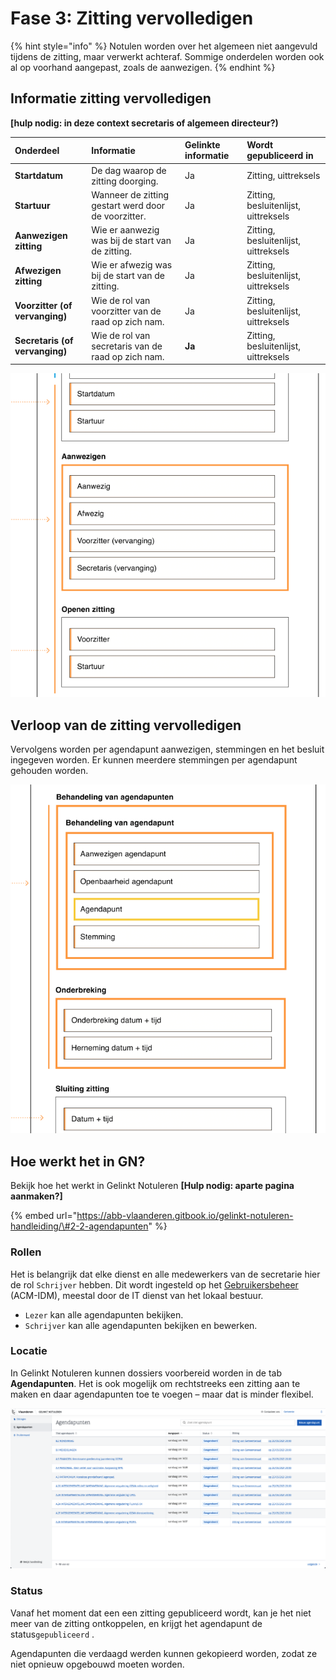 # Fase 3: Zitting vervolledigen

{% hint style="info" %}
Notulen worden over het algemeen niet aangevuld tijdens de zitting, maar verwerkt achteraf. Sommige onderdelen worden ook al op voorhand aangepast, zoals de aanwezigen.
{% endhint %}

## Informatie zitting vervolledigen

**\[hulp nodig: in deze context secretaris of algemeen directeur?\)**

| Onderdeel | Informatie | Gelinkte informatie | Wordt gepubliceerd in |
| :--- | :--- | :--- | :--- |
| **Startdatum** | De dag waarop de zitting doorging. | Ja | Zitting, uittreksels |
| **Startuur** | Wanneer de zitting gestart werd door de voorzitter. | Ja | Zitting, besluitenlijst, uittreksels |
| **Aanwezigen zitting** | Wie er aanwezig was bij de start van de zitting. | Ja | Zitting, besluitenlijst, uittreksels |
| **Afwezigen zitting** | Wie er afwezig was bij de start van de zitting. | Ja | Zitting, besluitenlijst, uittreksels |
| **Voorzitter \(of vervanging\)** | Wie de rol van voorzitter van de raad op zich nam. | Ja | Zitting, besluitenlijst, uittreksels |
| **Secretaris \(of vervanging\)** | Wie de rol van secretaris van de raad op zich nam. | **Ja** | Zitting, besluitenlijst, uittreksels |

![](../../../.gitbook/assets/screenshot-2021-05-21-at-17.18.14%20%281%29.png)

## Verloop van de zitting vervolledigen

Vervolgens worden per agendapunt aanwezigen, stemmingen en het besluit ingegeven worden. Er kunnen meerdere stemmingen per agendapunt gehouden worden.

![](../../../.gitbook/assets/screenshot-2021-05-21-at-17.19.06.png)

## **Hoe werkt het in GN?**

Bekijk hoe het werkt in Gelinkt Notuleren **\[Hulp nodig: aparte pagina aanmaken?\]**

{% embed url="https://abb-vlaanderen.gitbook.io/gelinkt-notuleren-handleiding/\#2-2-agendapunten" %}

### Rollen

Het is belangrijk dat elke dienst en alle medewerkers van de secretarie hier de rol `Schrijver` hebben. Dit wordt ingesteld op het [Gebruikersbeheer](https://overheid.vlaanderen.be/ict/ict-diensten/gebruikersbeheer) \(ACM-IDM\), meestal door de IT dienst van het lokaal bestuur.

* `Lezer` kan alle agendapunten bekijken.
* `Schrijver` kan alle agendapunten bekijken en bewerken.

### **Locatie**

In Gelinkt Notuleren kunnen dossiers voorbereid worden in de tab **Agendapunten**. Het is ook mogelijk om rechtstreeks een zitting aan te maken en daar agendapunten toe te voegen – maar dat is minder flexibel.

![Voorbeeld van overzicht van agendapunten](../../../.gitbook/assets/screenshot-2021-05-10-at-19.37.12.png)

### Status

Vanaf het moment dat een een zitting gepubliceerd wordt, kan je het niet meer van de zitting ontkoppelen, en krijgt het agendapunt de status`gepubliceerd` .

Agendapunten die verdaagd werden kunnen gekopieerd worden, zodat ze niet opnieuw opgebouwd moeten worden.

